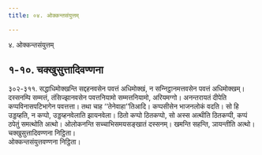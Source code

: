 ```yaml
---
title: ०४. ओक्‍कन्तसंयुत्तम्

---
```

४. ओक्‍कन्तसंयुत्तम्  


## १-१०. चक्खुसुत्तादिवण्णना

३०२-३११. सद्धाधिमोक्खन्ति सद्दहनवसेन पवत्तं अधिमोक्खं, न सन्‍निट्ठानमत्तवसेन पवत्तं अधिमोक्खम्। दस्सनम्पि सम्मत्तं, तंसिज्झानवसेन पवत्तनियामो सम्मत्तनियामो, अरियमग्गो। अनन्तरायतं दीपेति कप्पविनासपटिभागेन पवत्तत्ता। तथा चाह ‘‘तेनेवाहा’’तिआदि। कप्पसीसेन भाजनलोकं वदति। सो हि उड्डय्हति, न कप्पो, उड्डय्हनवेलाति झायनवेला। ठितो कप्पो ठितकप्पो, सो अस्स अत्थीति ठितकप्पी, कप्पं ठपेतुं समत्थोति अत्थो। ओलोकनन्ति सच्‍चाभिसमयसङ्खातं दस्सनम्। खमन्ति सहन्ति, ञायन्तीति अत्थो।  
चक्खुसुत्तादिवण्णना निट्ठिता।  
ओक्‍कन्तसंयुत्तवण्णना निट्ठिता।  